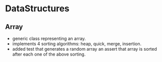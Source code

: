 # DataStructures

## Array
* generic class representing an array.
* implements 4 sorting algorithms: heap, quick, merge, insertion.
* added test that generates a random array an assert that array is sorted after each one of the above sorting.
